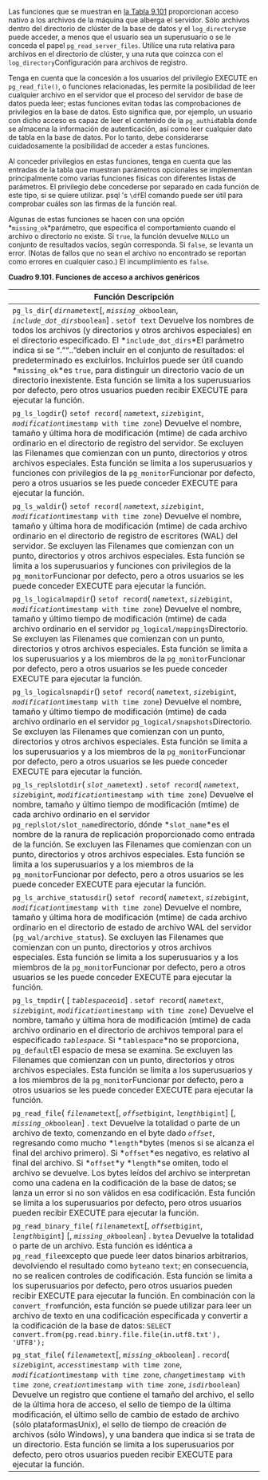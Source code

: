 Las funciones que se muestran en [la Tabla 9.101](https://www.postgresql.org/docs/current/functions-admin.html#FUNCTIONS-ADMIN-GENFILE-TABLE) proporcionan acceso nativo a los archivos de la máquina que alberga el  servidor. Sólo archivos dentro del directorio de clúster de la base de  datos y el  `log_directory`se puede acceder, a menos que el usuario sea un superusuario o se le conceda el papel `pg_read_server_files`. Utilíce una ruta relativa para archivos en el directorio de clúster, y una ruta que coinzca con el  `log_directory`Configuración para archivos de registro.

Tenga en cuenta que la concesión a los usuarios del privilegio EXECUTE en `pg_read_file()`, o funciones relacionadas, les permite la posibilidad de leer cualquier  archivo en el servidor que el proceso del servidor de base de datos  pueda leer; estas funciones evitan todas las comprobaciones de  privilegios en la base de datos. Esto significa que, por ejemplo, un  usuario con dicho acceso es capaz de leer el contenido de la  `pg_authid`tabla donde se almacena la información de autenticación, así como leer  cualquier dato de tabla en la base de datos. Por lo tanto, debe  considerarse cuidadosamente la posibilidad de acceder a estas funciones.

Al conceder privilegios en estas funciones, tenga en cuenta que  las entradas de la tabla que muestran parámetros opcionales se  implementan principalmente como varias funciones físicas con diferentes  listas de parámetros. El privilegio debe concederse por separado en cada función de este tipo, si se quiere utilizar. psql 's  `\df`El comando puede ser útil para comprobar cuáles son las firmas de la función real.

Algunas de estas funciones se hacen con una opción  *`missing_ok`*parámetro, que especifica el comportamiento cuando el archivo o directorio no existe. Si `true`, la función devuelve  `NULL`o un conjunto de resultados vacíos, según corresponda. Si `false`, se levanta un error. (Notas de fallos que no sean el archivo no encontrado se reportan como errores en cualquier caso.) El incumplimiento es `false`.

**Cuadro 9.101. Funciones de acceso a archivos genéricos**

| Función                Descripción                           |
| ------------------------------------------------------------ |
| `pg_ls_dir`(   *`dirname`*`text`[,  *`missing_ok`*`boolean`,   *`include_dot_dirs`*`boolean`] . `setof text`                Devuelve los nombres de todos los archivos (y directorios y otros archivos especiales) en el directorio especificado. El  *`include_dot_dirs`*El parámetro indica si se “.”“..”deben incluir en el conjunto de resultados: el predeterminado es excluirlos. Incluirlos puede ser útil cuando  *`missing_ok`*es `true`, para distinguir un directorio vacío de un directorio inexistente.                Esta función se limita a los superusuarios por defecto, pero otros usuarios pueden recibir EXECUTE para ejecutar la función. |
| `pg_ls_logdir`()  `setof record`(  *`name`*`text`,  *`size`*`bigint`,   *`modification`*`timestamp with time zone`)                Devuelve el nombre, tamaño y última hora de  modificación (mtime) de cada archivo ordinario en el directorio de  registro del servidor. Se excluyen las Filenames que comienzan con un  punto, directorios y otros archivos especiales.                Esta función se limita a los superusuarios y funciones con privilegios de la  `pg_monitor`Funcionar por defecto, pero a otros usuarios se les puede conceder EXECUTE para ejecutar la función. |
| `pg_ls_waldir`()  `setof record`(  *`name`*`text`,  *`size`*`bigint`,   *`modification`*`timestamp with time zone`)                Devuelve el nombre, tamaño y última hora de  modificación (mtime) de cada archivo ordinario en el directorio de  registro de escritores (WAL) del servidor. Se excluyen las Filenames que comienzan con un punto, directorios y otros archivos especiales.                Esta función se limita a los superusuarios y funciones con privilegios de la  `pg_monitor`Funcionar por defecto, pero a otros usuarios se les puede conceder EXECUTE para ejecutar la función. |
| `pg_ls_logicalmapdir`()  `setof record`(  *`name`*`text`,  *`size`*`bigint`,   *`modification`*`timestamp with time zone`)                Devuelve el nombre, tamaño y último tiempo de modificación (mtime) de cada archivo ordinario en el servidor  `pg_logical/mappings`Directorio. Se excluyen las Filenames que comienzan con un punto, directorios y otros archivos especiales.                Esta función se limita a los superusuarios y a los miembros de la  `pg_monitor`Funcionar por defecto, pero a otros usuarios se les puede conceder EXECUTE para ejecutar la función. |
| `pg_ls_logicalsnapdir`()  `setof record`(  *`name`*`text`,  *`size`*`bigint`,   *`modification`*`timestamp with time zone`)                Devuelve el nombre, tamaño y último tiempo de modificación (mtime) de cada archivo ordinario en el servidor  `pg_logical/snapshots`Directorio. Se excluyen las Filenames que comienzan con un punto, directorios y otros archivos especiales.                Esta función se limita a los superusuarios y a los miembros de la  `pg_monitor`Funcionar por defecto, pero a otros usuarios se les puede conceder EXECUTE para ejecutar la función. |
| `pg_ls_replslotdir`(   *`slot_name`*`text`) .  `setof record`(  *`name`*`text`,  *`size`*`bigint`,   *`modification`*`timestamp with time zone`)                Devuelve el nombre, tamaño y último tiempo de modificación (mtime) de cada archivo ordinario en el servidor  `pg_replslot/slot_name`directorio, dónde  *`slot_name`*es el nombre de la ranura de replicación proporcionado como entrada de la  función. Se excluyen las Filenames que comienzan con un punto,  directorios y otros archivos especiales.                Esta función se limita a los superusuarios y a los miembros de la  `pg_monitor`Funcionar por defecto, pero a otros usuarios se les puede conceder EXECUTE para ejecutar la función. |
| `pg_ls_archive_statusdir`()  `setof record`(  *`name`*`text`,  *`size`*`bigint`,   *`modification`*`timestamp with time zone`)                Devuelve el nombre, tamaño y última hora de  modificación (mtime) de cada archivo ordinario en el directorio de  estado de archivo WAL del servidor (`pg_wal/archive_status`). Se excluyen las Filenames que comienzan con un punto, directorios y otros archivos especiales.                Esta función se limita a los superusuarios y a los miembros de la  `pg_monitor`Funcionar por defecto, pero a otros usuarios se les puede conceder EXECUTE para ejecutar la función. |
| `pg_ls_tmpdir`( [   *`tablespace`*`oid`] .  `setof record`(  *`name`*`text`,  *`size`*`bigint`,   *`modification`*`timestamp with time zone`)                Devuelve el nombre, tamaño y última hora de  modificación (mtime) de cada archivo ordinario en el directorio de  archivos temporal para el especificado *`tablespace`*. Si  *`tablespace`*no se proporciona,  `pg_default`El espacio de mesa se examina. Se excluyen las Filenames que comienzan con un punto, directorios y otros archivos especiales.                Esta función se limita a los superusuarios y a los miembros de la  `pg_monitor`Funcionar por defecto, pero a otros usuarios se les puede conceder EXECUTE para ejecutar la función. |
| `pg_read_file`(   *`filename`*`text`[,  *`offset`*`bigint`,   *`length`*`bigint`] [,   *`missing_ok`*`boolean`] . `text`                Devuelve la totalidad o parte de un archivo de texto, comenzando en el byte dado *`offset`*, regresando como mucho  *`length`*bytes (menos si se alcanza el final del archivo primero). Si  *`offset`*es negativo, es relativo al final del archivo. Si  *`offset`*y  *`length`*se omiten, todo el archivo se devuelve. Los bytes leídos del archivo se  interpretan como una cadena en la codificación de la base de datos; se  lanza un error si no son válidos en esa codificación.                Esta función se limita a los superusuarios por defecto, pero otros usuarios pueden recibir EXECUTE para ejecutar la función. |
| `pg_read_binary_file`(   *`filename`*`text`[,  *`offset`*`bigint`,   *`length`*`bigint`] [,   *`missing_ok`*`boolean`] . `bytea`                Devuelve la totalidad o parte de un archivo. Esta función es idéntica a  `pg_read_file`excepto que puede leer datos binarios arbitrarios, devolviendo el resultado como  `bytea`no `text`; en consecuencia, no se realicen controles de codificación.                Esta función se limita a los superusuarios por defecto, pero otros usuarios pueden recibir EXECUTE para ejecutar la función.                En combinación con la  `convert_from`función, esta función se puede utilizar para leer un archivo de texto en una  codificación especificada y convertir a la codificación de la base de  datos:                `SELECT convert.from(pg.read.binry.file.file(in.utf8.txt'), 'UTF8');` |
| `pg_stat_file`(   *`filename`*`text`[,   *`missing_ok`*`boolean`] .  `record`(  *`size`*`bigint`,  *`access`*`timestamp with time zone`,  *`modification`*`timestamp with time zone`,  *`change`*`timestamp with time zone`,  *`creation`*`timestamp with time zone`,   *`isdir`*`boolean`)                Devuelve un registro que contiene el tamaño del  archivo, el sello de la última hora de acceso, el sello de tiempo de la  última modificación, el último sello de cambio de estado de archivo  (sólo plataformasUnix), el sello de tiempo de creación de archivos (sólo Windows), y una bandera que indica si se trata de un directorio.                Esta función se limita a los superusuarios por defecto, pero otros usuarios pueden recibir EXECUTE para ejecutar la función. |